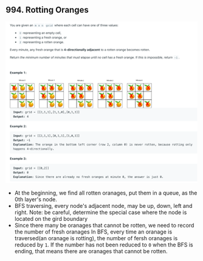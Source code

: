 ## 994. Rotting Oranges

![](img/2021-02-08-21-36-33.png)

- At the beginning, we find all rotten oranages, put them in a queue, as the 0th layer's node.
- BFS traversing, every node's adjacent node, may be up, down, left and right. 
  Note: be careful, determine the special case where the node is located on the gird boundary
- Since there many be oranages that cannot be rotten, we need to record the number of fresh oranages
  In BFS, every time an oranage is traversed(an oranage is rotting), the number of fersh oranages is 
  reduced by `1`. If the number has not been reduced to `0` when the BFS is ending, that means 
  there are oranages that cannot be rotten.











































